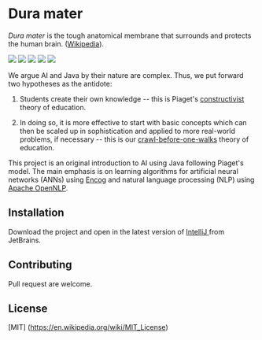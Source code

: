 # Dura mater
*Dura mater* is the tough anatomical membrane that surrounds and protects the human brain.
([Wikipedia](https://en.wikipedia.org/wiki/Dura_mater)).

![](https://badgen.net/badge/Java/1.16/FF0000?icon=github)
![](https://badgen.net/badge/Encog/3.4/6E86FF?icon=github)
![](https://badgen.net/badge/OpenNLP/1.9.3/1ED760)
![](https://badgen.net/badge/Maven/Bundled/FF00FF)
![](https://badgen.net/badge/Maintained/YES/FFFF00)

We argue AI and Java by their nature are complex.
Thus, we put forward two hypotheses as the antidote:
1. Students create their own knowledge -- this is Piaget's
   [constructivist](https://en.wikipedia.org/wiki/Constructivism_(philosophy_of_education)) theory of education.
   
2. In doing so, it is more effective
   to start with basic concepts which can then be scaled up in sophistication
   and applied to more real-world problems, if necessary -- this is our
   [crawl-before-one-walks](https://en.wiktionary.org/wiki/crawl_before_one_walks) theory of education.

This project is an original introduction to AI using Java following Piaget's model.
The main emphasis is on learning algorithms for
artificial neural networks (ANNs) using [Encog](https://www.heatonresearch.com/encog/) and
natural language processing (NLP) using [Apache OpenNLP](https://opennlp.apache.org/).

## Installation
Download the project and open in the latest version of
[IntelliJ ](https://www.jetbrains.com/idea/download/?fromIDE=#section=windows)
from JetBrains.

## Contributing
Pull request are welcome.

## License
[MIT] (https://en.wikipedia.org/wiki/MIT_License)